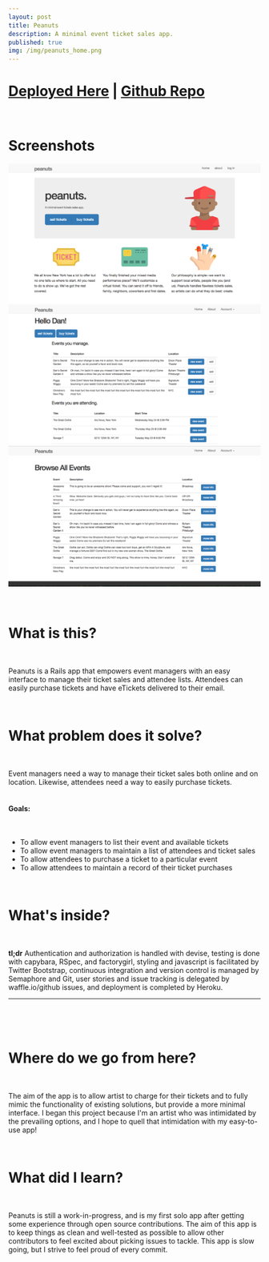 ```yaml
---
layout: post
title: Peanuts
description: A minimal event ticket sales app.
published: true
img: /img/peanuts_home.png
---
```

<h1>
<a href="https://peanuts-app.herokuapp.com" target="_blank">Deployed Here</a> | 
<a href="https://github.com/Thomascountz/peanuts/" target="_blank">Github Repo</a> 
</h1>
<br>
<h1>Screenshots</h1>
<div class="img_row" style="height: 100%">
  <a href="/img/peanuts_home.png"><img class="col one" src="/img/peanuts_home.png"></a>
  <a href="/img/peanuts_dashboard.png"><img class="col one" src="/img/peanuts_dashboard.png"></a>
  <a href="/img/peanuts_events.png"><img class="col one" src="/img/peanuts_events.png"></a>
</div>
<br>
<br>
<h1>What is this?</h1>
<br>
<p>
Peanuts is a Rails app that empowers event managers with an easy interface to manage their ticket sales and attendee lists. Attendees can easily purchase tickets and have eTickets delivered to their email.</p>

<br>
<h1>What problem does it solve?</h1>
<br>

<p>
  Event managers need a way to manage their ticket sales both online and on location. Likewise, attendees need a way to easily purchase tickets.
  <br>
  <br>
  <h4>Goals:</h4>
  <br>
  <ul>
    <li>To allow event managers to list their event and available tickets</li>
    <li>To allow event managers to maintain a list of attendees and ticket sales</li>
    <li>To allow attendees to purchase a ticket to a particular event</li>
    <li>To allow attendees to maintain a record of their ticket purchases</li>
  </ul>
</p>

<br>
<h1>What's inside?</h1>
<br>
<p>
<strong>tl;dr</strong> Authentication and authorization is handled with devise, testing is done with capybara, RSpec, and factorygirl, styling and javascript is facilitated by Twitter Bootstrap, continuous integration and version control is managed by Semaphore and Git, user stories and issue tracking is delegated by waffle.io/github issues, and deployment is completed by Heroku.
<hr>
<br>
<p>

</p>

<br>
<h1>Where do we go from here?</h1>
<br>

<p>
The aim of the app is to allow artist to charge for their tickets and to fully mimic the functionality of existing solutions, but provide a more minimal interface. I began this project because I'm an artist who was intimidated by the prevailing options, and I hope to quell that intimidation with my easy-to-use app!
</p>

<br>
<h1>What did I learn?</h1>
<br>
<p>
Peanuts is still a work-in-progress, and is my first solo app after getting some experience through open source contributions. The aim of this app is to keep things as clean and well-tested as possible to allow other contributors to feel excited about picking issues to tackle. This app is slow going, but I strive to feel proud of every commit.
</p>